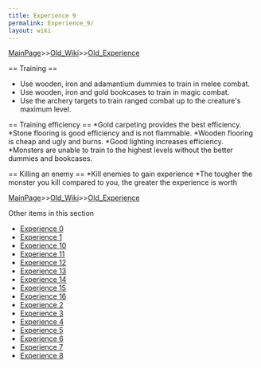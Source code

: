 ```yaml
---
title: Experience 9
permalink: Experience_9/
layout: wiki
---
```


[MainPage](/keeperrl_wiki/ "wikilink")>>[Old_Wiki](/keeperrl_wiki/Old_Wiki "wikilink")>>[Old_Experience](/keeperrl_wiki/Old_Experience "wikilink")

== Training ==
* Use wooden, iron and adamantium dummies to train in melee combat.
* Use wooden, iron and gold bookcases to train in magic combat.
* Use the archery targets to train ranged combat up to the creature's maximum level.

== Training efficiency ==
*Gold carpeting provides the best efficiency.
*Stone flooring is good efficiency and is not flammable.
*Wooden flooring is cheap and ugly and burns.
*Good lighting increases efficiency.
*Monsters are unable to train to the highest levels without the better dummies and bookcases.

== Killing an enemy ==
*Kill enemies to gain experience
*The tougher the monster you kill compared to you, the greater the experience is worth

[MainPage](/keeperrl_wiki/ "wikilink")>>[Old_Wiki](/keeperrl_wiki/Old_Wiki "wikilink")>>[Old_Experience](/keeperrl_wiki/Old_Experience "wikilink")

Other items in this section
-    [Experience 0](/keeperrl_wiki/Experience_0 "wikilink")
-    [Experience 1](/keeperrl_wiki/Experience_1 "wikilink")
-    [Experience 10](/keeperrl_wiki/Experience_10 "wikilink")
-    [Experience 11](/keeperrl_wiki/Experience_11 "wikilink")
-    [Experience 12](/keeperrl_wiki/Experience_12 "wikilink")
-    [Experience 13](/keeperrl_wiki/Experience_13 "wikilink")
-    [Experience 14](/keeperrl_wiki/Experience_14 "wikilink")
-    [Experience 15](/keeperrl_wiki/Experience_15 "wikilink")
-    [Experience 16](/keeperrl_wiki/Experience_16 "wikilink")
-    [Experience 2](/keeperrl_wiki/Experience_2 "wikilink")
-    [Experience 3](/keeperrl_wiki/Experience_3 "wikilink")
-    [Experience 4](/keeperrl_wiki/Experience_4 "wikilink")
-    [Experience 5](/keeperrl_wiki/Experience_5 "wikilink")
-    [Experience 6](/keeperrl_wiki/Experience_6 "wikilink")
-    [Experience 7](/keeperrl_wiki/Experience_7 "wikilink")
-    [Experience 8](/keeperrl_wiki/Experience_8 "wikilink")
